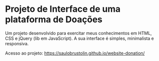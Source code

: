# Projeto de Interface de uma plataforma de Doações

Um projeto desenvolvido para exercitar meus conhecimentos em HTML, CSS e jQuery (lib em JavaScript). A sua interface é simples, minimalista e responsiva.

Acesso ao projeto:
https://saulobrustolin.github.io/website-donation/